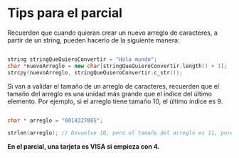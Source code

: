 # Tips para el parcial

Recuerden que cuando quieran crear un nuevo arreglo de caracteres, a partir de un string, pueden hacerlo de la siguiente manera:

```c++

string stringQueQuieroConvertir = "Hola mundo";
char *nuevoArreglo = new char[stringQueQuieroConvertir.length() + 1];
strcpy(nuevoArreglo, stringQueQuieroConvertir.c_str());

```

Si van a validar el tamaño de un arreglo de caracteres, recuerden que el tamaño del arreglo es una unidad más grande que el índice del último elemento. Por ejemplo, si el arreglo tiene tamaño 10, el último índice es 9.

```c++

char * arreglo = "6014327865";

strlen(arreglo); // Devuelve 10, pero el tamaño del arreglo es 11, porque el último elemento del arreglo es el caracter '\0'

```

**En el parcial, una tarjeta es VISA si empieza con 4.**

